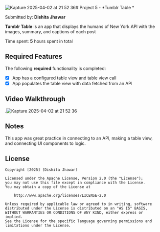 ![Kapture 2025-04-02 at 21 52 36](https://github.com/user-attachments/assets/0a9c3310-30a9-427b-bf0c-5044d67eef93)# Project 5 - *Tumblr Table *

Submitted by: **Dishita Jhawar**

**Tumblr Table** is an app that displays the humans of New York API with the images, summary, and captions of each post

Time spent: **5** hours spent in total

## Required Features

The following **required** functionality is completed:

- [X] App has a configured table view and table view call
- [X] App populates the table view with data fetched from an API

## Video Walkthrough

.![Kapture 2025-04-02 at 21 52 36](https://github.com/user-attachments/assets/200e8ed7-b403-41c6-b7c5-4c43b5757bec)

## Notes

This app was great practice in connecting to an API, making a table view, and connecting UI components to logic. 

## License

    Copyright [2025] [Dishita Jhawar]

    Licensed under the Apache License, Version 2.0 (the "License");
    you may not use this file except in compliance with the License.
    You may obtain a copy of the License at

        http://www.apache.org/licenses/LICENSE-2.0

    Unless required by applicable law or agreed to in writing, software
    distributed under the License is distributed on an "AS IS" BASIS,
    WITHOUT WARRANTIES OR CONDITIONS OF ANY KIND, either express or implied.
    See the License for the specific language governing permissions and
    limitations under the License.
